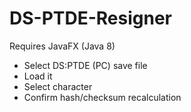 # DS-PTDE-Resigner

Requires JavaFX (Java 8)

* Select DS:PTDE (PC) save file
* Load it
* Select character
* Confirm hash/checksum recalculation
